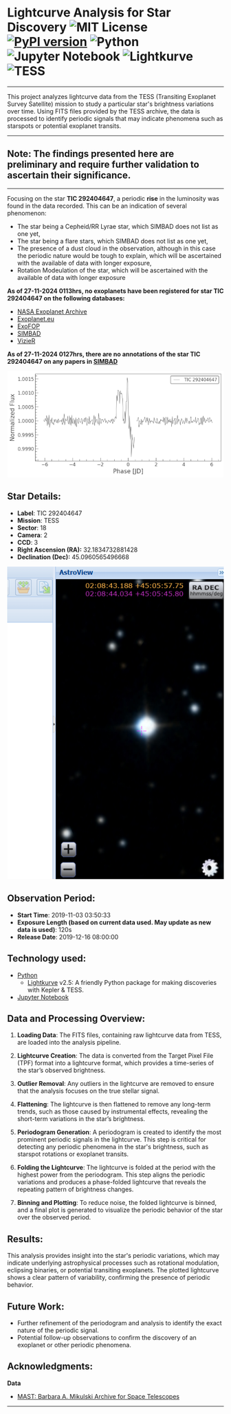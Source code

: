 # Lightcurve Analysis for Star Discovery ![MIT License](https://img.shields.io/badge/license-MIT-blue.svg) [![PyPI version](https://badge.fury.io/py/0.1.2.svg)](https://badge.fury.io/py/0.1.2) ![Python](https://img.shields.io/badge/python-3.10.4-blue) ![Jupyter Notebook](https://img.shields.io/badge/Jupyter%20Notebook-available-orange) ![Lightkurve](https://img.shields.io/badge/Lightkurve-%20%F0%9F%93%9A-lightgreen) ![TESS](https://img.shields.io/badge/TESS-Exoplanet%20Science-ff6600)
***

This project analyzes lightcurve data from the TESS (Transiting Exoplanet Survey Satellite) mission to study a particular star's brightness variations over time. Using FITS files provided by the TESS archive, the data is processed to identify periodic signals that may indicate phenomena such as starspots or potential exoplanet transits.

***
## Note: The findings presented here are preliminary and require further validation to ascertain their significance.
***
Focusing on the star **TIC 292404647**, a periodic **rise** in the luminosity was found in the data recorded. This can be an indication of several phenomenon:
- The star being a Cepheid/RR Lyrae star, which SIMBAD does not list as one yet,
- The star being a flare stars, which SIMBAD does not list as one yet,
- The presence of a dust cloud in the observation, although in this case the periodic nature would be tough to explain, which will be ascertained with the available of data with longer exposure,
- Rotation Modeulation of the star, which will be ascertained with the available of data with longer exposure 

**As of 27-11-2024 0113hrs, no exoplanets have been registered for star TIC 292404647 on the following databases:**
- [NASA Exoplanet Archive](https://exoplanetarchive.ipac.caltech.edu/)
- [Exoplanet.eu](https://exoplanet.eu/catalog/)
- [ExoFOP](https://exofop.ipac.caltech.edu/tess/)
- [SIMBAD](https://simbad.u-strasbg.fr/simbad/sim-fcoo)
- [VizieR](https://vizier.cds.unistra.fr/viz-bin/VizieR)

**As of 27-11-2024 0127hrs, there are no annotations of the star TIC 292404647 on any papers in [SIMBAD](https://simbad.u-strasbg.fr/simbad/sim-basic?Ident=TIC+292404647&submit=SIMBAD+search)**

<div align="center">
  <img src="./output.png" alt="TIC 292404647 Lightcurve" />
</div>

## Star Details:
- **Label**: TIC 292404647
- **Mission**: TESS
- **Sector**: 18
- **Camera**: 2
- **CCD**: 3
- **Right Ascension (RA):** 32.1834732881428
- **Declination (Dec):** 45.0960565496668

<div align="center">
  <img src="AstroView.png" alt="TIC 292404647 AstroView image" />
</div>

## Observation Period:
- **Start Time**: 2019-11-03 03:50:33
- **Exposure Length (based on current data used. May update as new data is used)**: 120s 
- **Release Date**: 2019-12-16 08:00:00

## Technology used:
- [Python](https://www.python.org/)
  - [Lightkurve](https://lightkurve.github.io/lightkurve/) v2.5: A friendly Python package for making discoveries with Kepler & TESS.
- [Jupyter Notebook](https://jupyter.org/)
## Data and Processing Overview:

1. **Loading Data**: The FITS files, containing raw lightcurve data from TESS, are loaded into the analysis pipeline.
   
2. **Lightcurve Creation**: The data is converted from the Target Pixel File (TPF) format into a lightcurve format, which provides a time-series of the star’s observed brightness.

3. **Outlier Removal**: Any outliers in the lightcurve are removed to ensure that the analysis focuses on the true stellar signal.

4. **Flattening**: The lightcurve is then flattened to remove any long-term trends, such as those caused by instrumental effects, revealing the short-term variations in the star’s brightness.

5. **Periodogram Generation**: A periodogram is created to identify the most prominent periodic signals in the lightcurve. This step is critical for detecting any periodic phenomena in the star's brightness, such as starspot rotations or exoplanet transits.

6. **Folding the Lightcurve**: The lightcurve is folded at the period with the highest power from the periodogram. This step aligns the periodic variations and produces a phase-folded lightcurve that reveals the repeating pattern of brightness changes.

7. **Binning and Plotting**: To reduce noise, the folded lightcurve is binned, and a final plot is generated to visualize the periodic behavior of the star over the observed period.

## Results:
This analysis provides insight into the star's periodic variations, which may indicate underlying astrophysical processes such as rotational modulation, eclipsing binaries, or potential transiting exoplanets. The plotted lightcurve shows a clear pattern of variability, confirming the presence of periodic behavior.

## Future Work:
- Further refinement of the periodogram and analysis to identify the exact nature of the periodic signal.
- Potential follow-up observations to confirm the discovery of an exoplanet or other periodic phenomena.

## Acknowledgments:
**Data**
- [MAST: Barbara A. Mikulski Archive for Space Telescopes](https://mast.stsci.edu/portal/Mashup/Clients/Mast/Portal.html)

***
